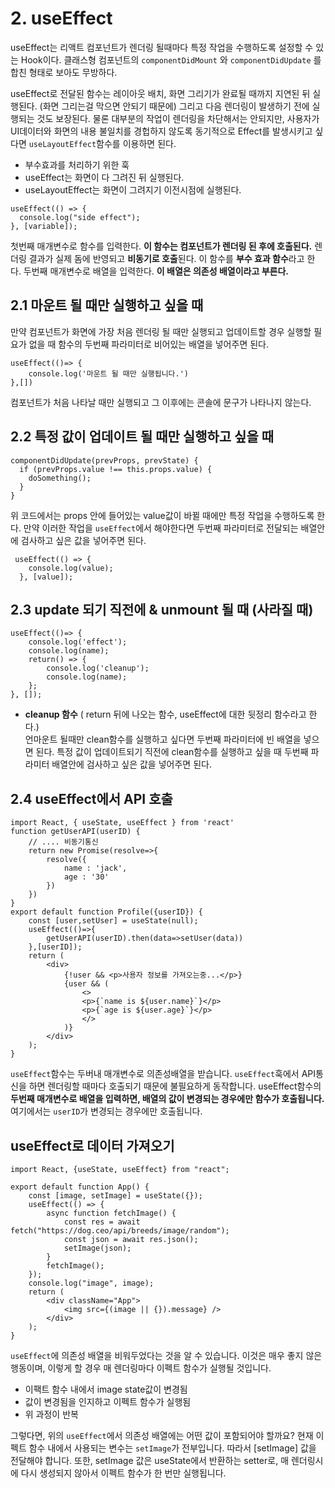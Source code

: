 # 2. useEffect

useEffect는 리액트 컴포넌트가 렌더링 될때마다 특정 작업을 수행하도록 설정할 수 있는 Hook이다. 클래스형 컴포넌트의 `componentDidMount` 와 `componentDidUpdate` 를 합친 형태로 보아도 무방하다.

useEffect로 전달된 함수는 레이아웃 배치, 화면 그리기가 완료될 때까지 지연된 뒤 실행된다. (화면 그리는걸 막으면 안되기 때문에) 그리고 다음 렌더링이 발생하기 전에 실행되는 것도 보장된다. 물론 대부분의 작업이 렌더링을 차단해서는 안되지만, 사용자가 UI데이터와 화면의 내용 불일치를 경헙하지 않도록 동기적으로 Effect를 발생시키고 싶다면 `useLayoutEffect`함수를 이용하면 된다.

- 부수효과를 처리하기 위한 훅
- useEffect는 화면이 다 그려진 뒤 실행된다.
- useLayoutEffect는 화면이 그려지기 이전시점에 실행된다.

```JS
useEffect(() => {
  console.log("side effect");
}, [variable]);
```

첫번째 매개변수로 함수를 입력한다. **이 함수는 컴포넌트가 렌더링 된 후에 호출된다.** 렌더링 결과가 실제 돔에 반영되고 **비동기로 호출**된다. 이 함수를 **부수 효과 함수**라고 한다. 두번째 매개변수로 배열을 입력한다. **이 배열은 의존성 배열이라고 부른다.**

## 2.1 마운트 될 때만 실행하고 싶을 때

만약 컴포넌트가 화면에 가장 처음 렌더링 될 때만 실행되고 업데이트할 경우 실행할 필요가 없을 때 함수의 두번째 파라미터로 비어있는 배열을 넣어주면 된다.

```JS
useEffect(()=> {
    console.log('마운트 될 때만 실행됩니다.')
},[])
```

컴포넌트가 처음 나타날 때만 실행되고 그 이후에는 콘솔에 문구가 나타나지 않는다.

## 2.2 특정 값이 업데이트 될 때만 실행하고 싶을 때

```JS
componentDidUpdate(prevProps, prevState) {
  if (prevProps.value !== this.props.value) {
    doSomething();
  }
}
```

위 코드에서는 props 안에 들어있는 value값이 바뀔 때에만 특정 작업을 수행하도록 한다. 만약 이러한 작업을 `useEffect`에서 해야한다면 두번째 파라미터로 전달되는 배열안에 검사하고 싶은 값을 넣어주면 된다.

```JS
 useEffect(() => {
    console.log(value);
  }, [value]);
```

## 2.3 update 되기 직전에 & unmount 될 때 (사라질 때)

```JS
useEffect(()=> {
    console.log('effect');
    console.log(name);
    return() => {
        console.log('cleanup');
        console.log(name);
    };
}, []);
```

- **cleanup 함수** ( return 뒤에 나오는 함수, useEffect에 대한 뒷정리 함수라고 한다.)  
  언마운트 될때만 clean함수를 실행하고 싶다면 두번째 파라미터에 빈 배열을 넣으면 된다.
  특정 값이 업데이트되기 직전에 clean함수를 실행하고 싶을 때 두번째 파라미터 배열안에 검사하고 싶은 값을 넣어주면 된다.

## 2.4 useEffect에서 API 호출

```JS
import React, { useState, useEffect } from 'react'
function getUserAPI(userID) {
    // .... 비동기통신
    return new Promise(resolve=>{
        resolve({
            name : 'jack',
            age : '30'
        })
    })
}
export default function Profile({userID}) {
    const [user,setUser] = useState(null);
    useEffect(()=>{
        getUserAPI(userID).then(data=>setUser(data))
    },[userID]);
    return (
        <div>
            {!user && <p>사용자 정보를 가져오는중...</p>}
            {user && (
                <>
                <p>{`name is ${user.name}`}</p>
                <p>{`age is ${user.age}`}</p>
                </>
            )}
        </div>
    );
}
```

`useEffect`함수는 두버내 매개변수로 의존성배열을 받습니다. `useEffect`훅에서 API통신을 하면 렌더링할 때마다 호출되기 때문에 불필요하게 동작합니다. useEffect함수의 **두번째 매개변수로 배열을 입력하면, 배열의 값이 변경되는 경우에만 함수가 호출됩니다.** 여기에서는 `userID`가 변경되는 경우에만 호출됩니다.

## useEffect로 데이터 가져오기

```JS
import React, {useState, useEffect} from "react";

export default function App() {
    const [image, setImage] = useState({});
    useEffect(() => {
        async function fetchImage() {
            const res = await fetch("https://dog.ceo/api/breeds/image/random");
            const json = await res.json();
            setImage(json);
        }
        fetchImage();
    });
    console.log("image", image);
    return (
        <div className="App">
            <img src={(image || {}).message} />
        </div>
    );
}

```

`useEffect`에 의존성 배열을 비워두었다는 것을 알 수 있습니다. 이것은 매우 좋지 않은 행동이며, 이렇게 할 경우 매 렌더링마다 이펙트 함수가 실행될 것입니다.

- 이팩트 함수 내에서 image state값이 변경됨
- 값이 변경됨을 인지하고 이펙트 함수가 실행됨
- 위 과정이 반복

그렇다면, 위의 `useEffect`에서 의존성 배열에는 어떤 값이 포함되어야 할까요? 현재 이펙트 함수 내에서 사용되는 변수는 `setImage`가 전부입니다. 따라서 [setImage] 값을 전달해야 합니다. 또한, setImage 값은 useState에서 반환하는 setter로, 매 렌더링시에 다시 생성되지 않아서 이펙트 함수가 한 번만 실행됩니다.
